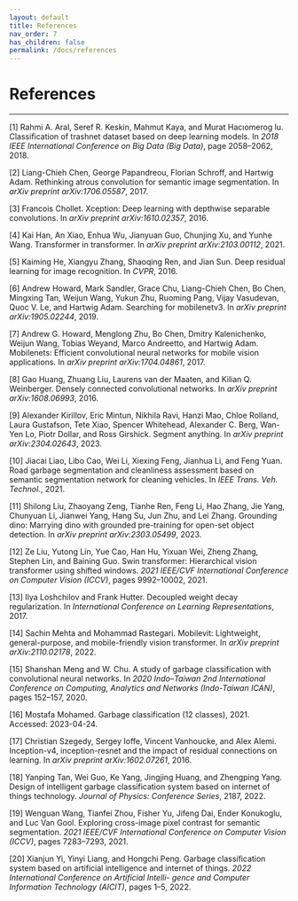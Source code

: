```yaml
---
layout: default
title: References
nav_order: 7
has_children: false
permalink: /docs/references
---
```

# References

---
[1] Rahmi A. Aral, Seref R. Keskin, Mahmut Kaya, and Murat Hacıomerog lu. Classification of trashnet dataset based on deep learning models. In *2018 IEEE International Conference on Big Data (Big Data)*, page 2058–2062, 2018.

[2] Liang-Chieh Chen, George Papandreou, Florian Schroff, and Hartwig Adam. Rethinking atrous convolution for semantic image segmentation. In *arXiv preprint arXiv:1706.05587*, 2017.

[3] Francois Chollet. Xception: Deep learning with depthwise separable convolutions. In *arXiv preprint arXiv:1610.02357*, 2016.

[4] Kai Han, An Xiao, Enhua Wu, Jianyuan Guo, Chunjing Xu, and Yunhe Wang. Transformer in transformer. In *arXiv preprint arXiv:2103.00112*, 2021.

[5] Kaiming He, Xiangyu Zhang, Shaoqing Ren, and Jian Sun. Deep residual learning for image recognition. In *CVPR*, 2016.

[6] Andrew Howard, Mark Sandler, Grace Chu, Liang-Chieh Chen, Bo Chen, Mingxing Tan, Weijun Wang, Yukun Zhu, Ruoming Pang, Vijay Vasudevan, Quoc V. Le, and Hartwig Adam. Searching for mobilenetv3. In *arXiv preprint arXiv:1905.02244*, 2019.

[7] Andrew G. Howard, Menglong Zhu, Bo Chen, Dmitry Kalenichenko, Weijun Wang, Tobias Weyand, Marco Andreetto, and Hartwig Adam. Mobilenets: Efficient convolutional neural networks for mobile vision applications. In *arXiv preprint arXiv:1704.04861*, 2017.

[8] Gao Huang, Zhuang Liu, Laurens van der Maaten, and Kilian Q. Weinberger. Densely connected convolutional networks. In *arXiv preprint arXiv:1608.06993*, 2016.

[9] Alexander Kirillov, Eric Mintun, Nikhila Ravi, Hanzi Mao, Chloe Rolland, Laura Gustafson, Tete Xiao, Spencer Whitehead, Alexander C. Berg, Wan-Yen Lo, Piotr Dollar, and Ross Girshick. Segment anything. In *arXiv preprint arXiv:2304.02643*, 2023.

[10] Jiacai Liao, Libo Cao, Wei Li, Xiexing Feng, Jianhua Li, and Feng Yuan. Road garbage segmentation and cleanliness assessment based on semantic segmentation network for cleaning vehicles. In *IEEE Trans. Veh. Technol.*, 2021.

[11] Shilong Liu, Zhaoyang Zeng, Tianhe Ren, Feng Li, Hao Zhang, Jie Yang, Chunyuan Li, Jianwei Yang, Hang Su, Jun Zhu, and Lei Zhang. Grounding dino: Marrying dino with grounded pre-training for open-set object detection. In *arXiv preprint arXiv:2303.05499*, 2023.

[12] Ze Liu, Yutong Lin, Yue Cao, Han Hu, Yixuan Wei, Zheng Zhang, Stephen Lin, and Baining Guo. Swin transformer: Hierarchical vision transformer using shifted windows. *2021 IEEE/CVF International Conference on Computer Vision (ICCV)*, pages 9992–10002, 2021.

[13] Ilya Loshchilov and Frank Hutter. Decoupled weight decay regularization. In *International Conference on Learning Representations*, 2017.

[14] Sachin Mehta and Mohammad Rastegari. Mobilevit: Lightweight, general-purpose, and mobile-friendly vision transformer. In *arXiv preprint arXiv:2110.02178*, 2022.

[15] Shanshan Meng and W. Chu. A study of garbage classification with convolutional neural networks. In *2020 Indo–Taiwan 2nd International Conference on Computing, Analytics and Networks (Indo-Taiwan ICAN)*, pages 152–157, 2020.

[16] Mostafa Mohamed. Garbage classification (12 classes), 2021. Accessed: 2023-04-24.

[17] Christian Szegedy, Sergey Ioffe, Vincent Vanhoucke, and Alex Alemi. Inception-v4, inception-resnet and the impact of residual connections on learning. In *arXiv preprint arXiv:1602.07261*, 2016.

[18] Yanping Tan, Wei Guo, Ke Yang, Jingjing Huang, and Zhengping Yang. Design of intelligent garbage classification system based on internet of things technology. *Journal of Physics: Conference Series*, 2187, 2022.

[19] Wenguan Wang, Tianfei Zhou, Fisher Yu, Jifeng Dai, Ender Konukoglu, and Luc Van Gool. Exploring cross-image pixel contrast for semantic segmentation. *2021 IEEE/CVF International Conference on Computer Vision (ICCV)*, pages 7283–7293, 2021.

[20] Xianjun Yi, Yinyi Liang, and Hongchi Peng. Garbage classification system based on artificial intelligence and internet of things. *2022 International Conference on Artificial Intelli- gence and Computer Information Technology (AICIT)*, pages 1–5, 2022.
